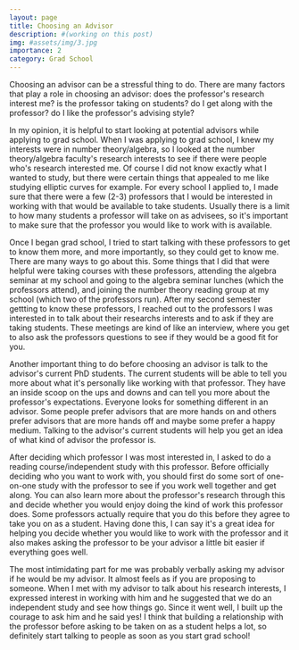 ```yaml
---
layout: page
title: Choosing an Advisor
description: #(working on this post)
img: #assets/img/3.jpg
importance: 2
category: Grad School
---
```


Choosing an advisor can be a stressful thing to do. There are many factors that play a role in choosing an advisor: does the professor's research interest me? is the professor taking on students? do I get along with the professor? do I like the professor's advising style? 

In my opinion, it is helpful to start looking at potential advisors while applying to grad school. When I was applying to grad school, I knew my interests were in number theory/algebra, so I looked at the number theory/algebra faculty's research interests to see if there were people who's research interested me. Of course I did not know exactly what I wanted to study, but there were certain things that appealed to me like studying elliptic curves for example. For every school I applied to, I made sure that there were a few (2-3) professors that I would be interested in working with that would be available to take students. Usually there is a limit to how many students a professor will take on as advisees, so it's important to make sure that the professor you would like to work with is available. 

Once I began grad school, I tried to start talking with these professors to get to know them more, and more importantly, so they could get to know me. There are many ways to go about this. Some things that I did that were helpful were taking courses with these professors, attending the algebra seminar at my school and going to the algebra seminar lunches (which the professors attend), and joining the number theory reading group at my school (which two of the professors run). After my second semester gettting to know these professors, I reached out to the professors I was interested in to talk about their researchs interests and to ask if they are taking students. These meetings are kind of like an interview, where you get to also ask the professors questions to see if they would be a good fit for you.

Another important thing to do before choosing an advisor is talk to the advisor's current PhD students. The current students will be able to tell you more about what it's personally like working with that professor. They have an inside scoop on the ups and downs and can tell you more about the professor's expectations. Everyone looks for something different in an advisor. Some people prefer advisors that are more hands on and others prefer advisors that are more hands off and maybe some prefer a happy medium. Talking to the advisor's current students will help you get an idea of what kind of advisor the professor is. 

After deciding which professor I was most interested in, I asked to do a reading course/independent study with this professor. Before officially deciding who you want to work with, you should first do some sort of one-on-one study with the professor to see if you work well together and get along. You can also learn more about the professor's research through this and decide whether you would enjoy doing the kind of work this professor does. Some professors actually require that you do this before they agree to take you on as a student. Having done this, I can say it's a great idea for helping you decide whether you would like to work with the professor and it also makes asking the professor to be your advisor a little bit easier if everything goes well. 

The most intimidating part for me was probably verbally asking my advisor if he would be my advisor. It almost feels as if you are proposing to someone. When I met with my advisor to talk about his research interests, I expressed interest in working with him and he suggested that we do an independent study and see how things go. Since it went well, I built up the courage to ask him and he said yes! I think that building a relationship with the professor before asking to be taken on as a student helps a lot, so definitely start talking to people as soon as you start grad school!  
